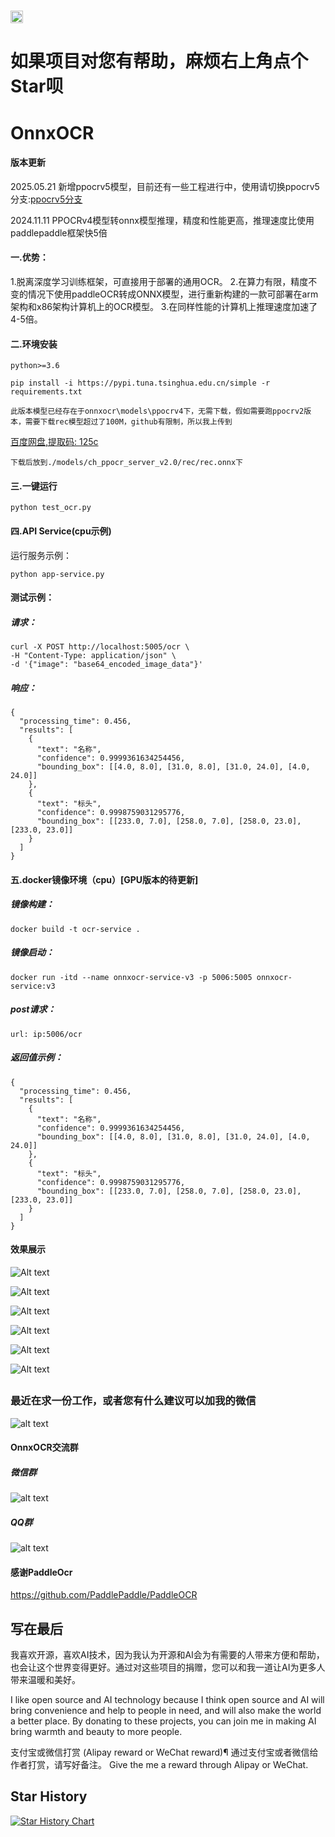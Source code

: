 # [<img src="https://api.gitsponsors.com/api/badge/img?id=664003098" height="20">](https://api.gitsponsors.com/api/badge/link?p=psyU8QKLdPFIXL5mH9zMDyUyKCplzzjvGZmQGR1EP9XqeHTfZABshV11OQc8amwRrwoxzfcv9Jcx1B8EWgq5uTEi2GFhOBFpaDZvz5ehFbT4NTKnREOPdemaGeuSg+vUmNxlGcucvAUtn4AByFmHyQ==)
# 如果项目对您有帮助，麻烦右上角点个Star呗
# OnnxOCR

#### 版本更新
2025.05.21  新增ppocrv5模型，目前还有一些工程进行中，使用请切换ppocrv5分支:[ppocrv5分支](https://github.com/jingsongliujing/OnnxOCR/tree/ppocrv5)

2024.11.11  PPOCRv4模型转onnx模型推理，精度和性能更高，推理速度比使用paddlepaddle框架快5倍

####   一.优势：
1.脱离深度学习训练框架，可直接用于部署的通用OCR。
2.在算力有限，精度不变的情况下使用paddleOCR转成ONNX模型，进行重新构建的一款可部署在arm架构和x86架构计算机上的OCR模型。
3.在同样性能的计算机上推理速度加速了4-5倍。

#### 二.环境安装
    python>=3.6

    pip install -i https://pypi.tuna.tsinghua.edu.cn/simple -r requirements.txt

    此版本模型已经存在于onnxocr\models\ppocrv4下，无需下载，假如需要跑ppocrv2版本，需要下载rec模型超过了100M，github有限制，所以我上传到
[百度网盘,提取码: 125c](https://pan.baidu.com/s/1O1b30CMwsDjD7Ti9EnxYKQ )
     
    下载后放到./models/ch_ppocr_server_v2.0/rec/rec.onnx下

#### 三.一键运行

    python test_ocr.py

#### 四.API Service(cpu示例)
运行服务示例：

```
python app-service.py
```
#### 测试示例：
##### 请求：

```
curl -X POST http://localhost:5005/ocr \
-H "Content-Type: application/json" \
-d '{"image": "base64_encoded_image_data"}'
```

##### 响应：

```
{
  "processing_time": 0.456,
  "results": [
    {
      "text": "名称",
      "confidence": 0.9999361634254456,
      "bounding_box": [[4.0, 8.0], [31.0, 8.0], [31.0, 24.0], [4.0, 24.0]]
    },
    {
      "text": "标头",
      "confidence": 0.9998759031295776,
      "bounding_box": [[233.0, 7.0], [258.0, 7.0], [258.0, 23.0], [233.0, 23.0]]
    }
  ]
}
```

#### 五.docker镜像环境（cpu）[GPU版本的待更新]
##### 镜像构建：
```
docker build -t ocr-service .
```
##### 镜像启动：
```
docker run -itd --name onnxocr-service-v3 -p 5006:5005 onnxocr-service:v3
```

##### post请求：
```
url: ip:5006/ocr
```

##### 返回值示例：
```
{
  "processing_time": 0.456,
  "results": [
    {
      "text": "名称",
      "confidence": 0.9999361634254456,
      "bounding_box": [[4.0, 8.0], [31.0, 8.0], [31.0, 24.0], [4.0, 24.0]]
    },
    {
      "text": "标头",
      "confidence": 0.9998759031295776,
      "bounding_box": [[233.0, 7.0], [258.0, 7.0], [258.0, 23.0], [233.0, 23.0]]
    }
  ]
}
```

#### 效果展示

![Alt text](result_img/draw_ocr_1.jpg)

![Alt text](result_img/draw_ocr2.jpg)

![Alt text](result_img/draw_ocr3.jpg)

![Alt text](result_img/draw_ocr4.jpg)

![Alt text](result_img/draw_ocr5.jpg)

![Alt text](result_img/draw_ocr.jpg)
##
##
##
### 最近在求一份工作，或者您有什么建议可以加我的微信

![alt text](onnxocr/test_images/myQR.jpg)

#### OnnxOCR交流群
##### 微信群
![alt text](onnxocr/test_images/微信群.jpg)

##### QQ群
![alt text](onnxocr/test_images/QQ群.jpg)

#### 感谢PaddleOcr

https://github.com/PaddlePaddle/PaddleOCR


## 写在最后
我喜欢开源，喜欢AI技术，因为我认为开源和AI会为有需要的人带来方便和帮助，也会让这个世界变得更好。通过对这些项目的捐赠，您可以和我一道让AI为更多人带来温暖和美好。

I like open source and AI technology because I think open source and AI will bring convenience and help to people in need, and will also make the world a better place. By donating to these projects, you can join me in making AI bring warmth and beauty to more people.

支付宝或微信打赏 (Alipay reward or WeChat reward)¶
通过支付宝或者微信给作者打赏，请写好备注。 Give the me a reward through Alipay or WeChat.
<!-- ![alt text](onnxocr/test_images/weixin_pay.jpg)
![alt text](onnxocr/test_images/zhifubao_pay.jpg) -->




## Star History

[![Star History Chart](https://api.star-history.com/svg?repos=jingsongliujing/OnnxOCR&type=Date)](https://star-history.com/#jingsongliujing/OnnxOCR&Date)
